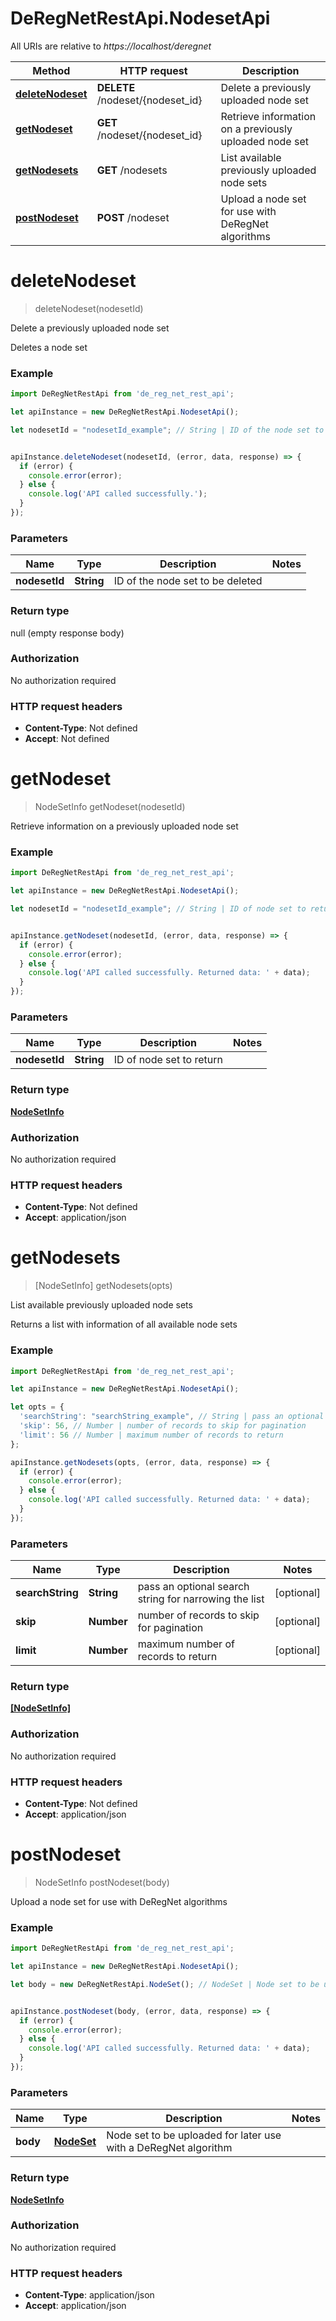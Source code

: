# DeRegNetRestApi.NodesetApi

All URIs are relative to *https://localhost/deregnet*

Method | HTTP request | Description
------------- | ------------- | -------------
[**deleteNodeset**](NodesetApi.md#deleteNodeset) | **DELETE** /nodeset/{nodeset_id} | Delete a previously uploaded node set
[**getNodeset**](NodesetApi.md#getNodeset) | **GET** /nodeset/{nodeset_id} | Retrieve information on a previously uploaded node set
[**getNodesets**](NodesetApi.md#getNodesets) | **GET** /nodesets | List available previously uploaded node sets
[**postNodeset**](NodesetApi.md#postNodeset) | **POST** /nodeset | Upload a node set for use with DeRegNet algorithms


<a name="deleteNodeset"></a>
# **deleteNodeset**
> deleteNodeset(nodesetId)

Delete a previously uploaded node set

Deletes a node set

### Example
```javascript
import DeRegNetRestApi from 'de_reg_net_rest_api';

let apiInstance = new DeRegNetRestApi.NodesetApi();

let nodesetId = "nodesetId_example"; // String | ID of the node set to be deleted


apiInstance.deleteNodeset(nodesetId, (error, data, response) => {
  if (error) {
    console.error(error);
  } else {
    console.log('API called successfully.');
  }
});
```

### Parameters

Name | Type | Description  | Notes
------------- | ------------- | ------------- | -------------
 **nodesetId** | **String**| ID of the node set to be deleted | 

### Return type

null (empty response body)

### Authorization

No authorization required

### HTTP request headers

 - **Content-Type**: Not defined
 - **Accept**: Not defined

<a name="getNodeset"></a>
# **getNodeset**
> NodeSetInfo getNodeset(nodesetId)

Retrieve information on a previously uploaded node set

### Example
```javascript
import DeRegNetRestApi from 'de_reg_net_rest_api';

let apiInstance = new DeRegNetRestApi.NodesetApi();

let nodesetId = "nodesetId_example"; // String | ID of node set to return


apiInstance.getNodeset(nodesetId, (error, data, response) => {
  if (error) {
    console.error(error);
  } else {
    console.log('API called successfully. Returned data: ' + data);
  }
});
```

### Parameters

Name | Type | Description  | Notes
------------- | ------------- | ------------- | -------------
 **nodesetId** | **String**| ID of node set to return | 

### Return type

[**NodeSetInfo**](NodeSetInfo.md)

### Authorization

No authorization required

### HTTP request headers

 - **Content-Type**: Not defined
 - **Accept**: application/json

<a name="getNodesets"></a>
# **getNodesets**
> [NodeSetInfo] getNodesets(opts)

List available previously uploaded node sets

Returns a list with information of all available node sets

### Example
```javascript
import DeRegNetRestApi from 'de_reg_net_rest_api';

let apiInstance = new DeRegNetRestApi.NodesetApi();

let opts = { 
  'searchString': "searchString_example", // String | pass an optional search string for narrowing the list
  'skip': 56, // Number | number of records to skip for pagination
  'limit': 56 // Number | maximum number of records to return
};

apiInstance.getNodesets(opts, (error, data, response) => {
  if (error) {
    console.error(error);
  } else {
    console.log('API called successfully. Returned data: ' + data);
  }
});
```

### Parameters

Name | Type | Description  | Notes
------------- | ------------- | ------------- | -------------
 **searchString** | **String**| pass an optional search string for narrowing the list | [optional] 
 **skip** | **Number**| number of records to skip for pagination | [optional] 
 **limit** | **Number**| maximum number of records to return | [optional] 

### Return type

[**[NodeSetInfo]**](NodeSetInfo.md)

### Authorization

No authorization required

### HTTP request headers

 - **Content-Type**: Not defined
 - **Accept**: application/json

<a name="postNodeset"></a>
# **postNodeset**
> NodeSetInfo postNodeset(body)

Upload a node set for use with DeRegNet algorithms

### Example
```javascript
import DeRegNetRestApi from 'de_reg_net_rest_api';

let apiInstance = new DeRegNetRestApi.NodesetApi();

let body = new DeRegNetRestApi.NodeSet(); // NodeSet | Node set to be uploaded for later use with a DeRegNet algorithm


apiInstance.postNodeset(body, (error, data, response) => {
  if (error) {
    console.error(error);
  } else {
    console.log('API called successfully. Returned data: ' + data);
  }
});
```

### Parameters

Name | Type | Description  | Notes
------------- | ------------- | ------------- | -------------
 **body** | [**NodeSet**](NodeSet.md)| Node set to be uploaded for later use with a DeRegNet algorithm | 

### Return type

[**NodeSetInfo**](NodeSetInfo.md)

### Authorization

No authorization required

### HTTP request headers

 - **Content-Type**: application/json
 - **Accept**: application/json

